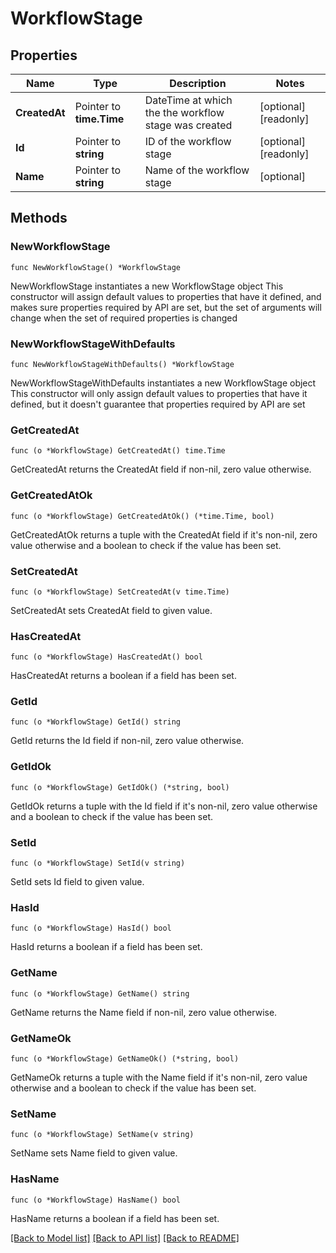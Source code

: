 # WorkflowStage

## Properties

Name | Type | Description | Notes
------------ | ------------- | ------------- | -------------
**CreatedAt** | Pointer to **time.Time** | DateTime at which the the workflow stage was created | [optional] [readonly] 
**Id** | Pointer to **string** | ID of the workflow stage | [optional] [readonly] 
**Name** | Pointer to **string** | Name of the workflow stage | [optional] 

## Methods

### NewWorkflowStage

`func NewWorkflowStage() *WorkflowStage`

NewWorkflowStage instantiates a new WorkflowStage object
This constructor will assign default values to properties that have it defined,
and makes sure properties required by API are set, but the set of arguments
will change when the set of required properties is changed

### NewWorkflowStageWithDefaults

`func NewWorkflowStageWithDefaults() *WorkflowStage`

NewWorkflowStageWithDefaults instantiates a new WorkflowStage object
This constructor will only assign default values to properties that have it defined,
but it doesn't guarantee that properties required by API are set

### GetCreatedAt

`func (o *WorkflowStage) GetCreatedAt() time.Time`

GetCreatedAt returns the CreatedAt field if non-nil, zero value otherwise.

### GetCreatedAtOk

`func (o *WorkflowStage) GetCreatedAtOk() (*time.Time, bool)`

GetCreatedAtOk returns a tuple with the CreatedAt field if it's non-nil, zero value otherwise
and a boolean to check if the value has been set.

### SetCreatedAt

`func (o *WorkflowStage) SetCreatedAt(v time.Time)`

SetCreatedAt sets CreatedAt field to given value.

### HasCreatedAt

`func (o *WorkflowStage) HasCreatedAt() bool`

HasCreatedAt returns a boolean if a field has been set.

### GetId

`func (o *WorkflowStage) GetId() string`

GetId returns the Id field if non-nil, zero value otherwise.

### GetIdOk

`func (o *WorkflowStage) GetIdOk() (*string, bool)`

GetIdOk returns a tuple with the Id field if it's non-nil, zero value otherwise
and a boolean to check if the value has been set.

### SetId

`func (o *WorkflowStage) SetId(v string)`

SetId sets Id field to given value.

### HasId

`func (o *WorkflowStage) HasId() bool`

HasId returns a boolean if a field has been set.

### GetName

`func (o *WorkflowStage) GetName() string`

GetName returns the Name field if non-nil, zero value otherwise.

### GetNameOk

`func (o *WorkflowStage) GetNameOk() (*string, bool)`

GetNameOk returns a tuple with the Name field if it's non-nil, zero value otherwise
and a boolean to check if the value has been set.

### SetName

`func (o *WorkflowStage) SetName(v string)`

SetName sets Name field to given value.

### HasName

`func (o *WorkflowStage) HasName() bool`

HasName returns a boolean if a field has been set.


[[Back to Model list]](../README.md#documentation-for-models) [[Back to API list]](../README.md#documentation-for-api-endpoints) [[Back to README]](../README.md)


